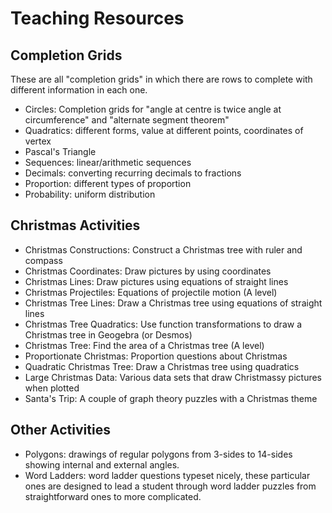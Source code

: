 # Teaching Resources

## Completion Grids

These are all "completion grids" in which there are rows to complete
with different information in each one.

* Circles: Completion grids for "angle at centre is twice angle at
  circumference" and "alternate segment theorem"
* Quadratics: different forms, value at different points, coordinates
  of vertex
* Pascal's Triangle
* Sequences: linear/arithmetic sequences
* Decimals: converting recurring decimals to fractions
* Proportion: different types of proportion
* Probability: uniform distribution


## Christmas Activities

* Christmas Constructions: Construct a Christmas tree with ruler and compass
* Christmas Coordinates: Draw pictures by using coordinates
* Christmas Lines: Draw pictures using equations of straight lines
* Christmas Projectiles: Equations of projectile motion (A level)
* Christmas Tree Lines: Draw a Christmas tree using equations of straight
  lines
* Christmas Tree Quadratics: Use function transformations to draw a Christmas
  tree in Geogebra (or Desmos)
* Christmas Tree: Find the area of a Christmas tree (A level)
* Proportionate Christmas: Proportion questions about Christmas
* Quadratic Christmas Tree: Draw a Christmas tree using quadratics
* Large Christmas Data: Various data sets that draw Christmassy pictures when
  plotted
* Santa's Trip: A couple of graph theory puzzles with a Christmas theme

## Other Activities

* Polygons: drawings of regular polygons from 3-sides to 14-sides
  showing internal and external angles.
* Word Ladders: word ladder questions typeset nicely, these particular
  ones are designed to lead a student through word ladder puzzles from
  straightforward ones to more complicated.
